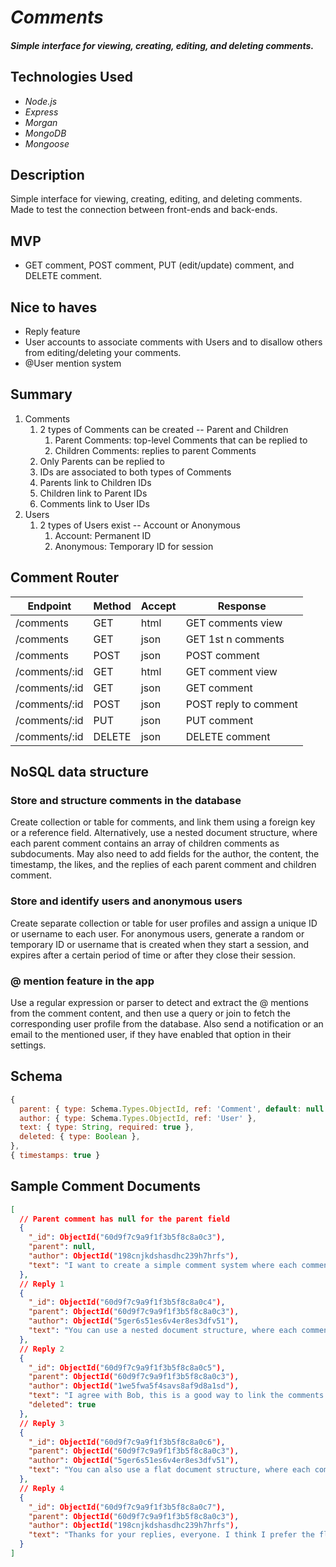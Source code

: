# _Comments_

#### _Simple interface for viewing, creating, editing, and deleting comments._

## Technologies Used
* _Node.js_
* _Express_
* _Morgan_
* _MongoDB_
* _Mongoose_

## Description
Simple interface for viewing, creating, editing, and deleting comments. Made to test the connection between front-ends and back-ends.

## MVP
* GET comment, POST comment, PUT (edit/update) comment, and DELETE comment.

## Nice to haves
* Reply feature
* User accounts to associate comments with Users and to disallow others from editing/deleting your comments.  
* @User mention system

## Summary
1. Comments
    1. 2 types of Comments can be created -- Parent and Children
        1. Parent Comments: top-level Comments that can be replied to
        1. Children Comments: replies to parent Comments
    1. Only Parents can be replied to
    1. IDs are associated to both types of Comments
    1. Parents link to Children IDs
    1. Children link to Parent IDs
    1. Comments link to User IDs
1. Users 
    1. 2 types of Users exist -- Account or Anonymous
        1. Account: Permanent ID
        2. Anonymous: Temporary ID for session

## Comment Router  
| Endpoint | Method | Accept | Response |
| ---------|--------|--------|----------|
| /comments |	GET | html | GET comments view
| /comments | GET | json | GET 1st n comments
| /comments | POST | json | POST comment
| /comments/:id | GET | html | GET comment view
| /comments/:id | GET | json | GET comment
| /comments/:id | POST | json | POST reply to comment
| /comments/:id | PUT | json | PUT comment
| /comments/:id | DELETE | json | DELETE comment

## NoSQL data structure

### Store and structure comments in the database
Create collection or table for comments, and link them using a foreign key or a reference field. Alternatively, use a nested document structure, where each parent comment contains an array of children comments as subdocuments. May also need to add fields for the author, the content, the timestamp, the likes, and the replies of each parent comment and children comment.

### Store and identify users and anonymous users
Create separate collection or table for user profiles and assign a unique ID or username to each user. For anonymous users, generate a random or temporary ID or username that is created when they start a session, and expires after a certain period of time or after they close their session.

### @ mention feature in the app
Use a regular expression or parser to detect and extract the @ mentions from the comment content, and then use a query or join to fetch the corresponding user profile from the database. Also send a notification or an email to the mentioned user, if they have enabled that option in their settings.

## Schema
```js
{
  parent: { type: Schema.Types.ObjectId, ref: 'Comment', default: null },
  author: { type: Schema.Types.ObjectId, ref: 'User' },
  text: { type: String, required: true },
  deleted: { type: Boolean },
},
{ timestamps: true }
```

## Sample Comment Documents
```json 
[
  // Parent comment has null for the parent field
  {
    "_id": ObjectId("60d9f7c9a9f1f3b5f8c8a0c3"),
    "parent": null,
    "author": ObjectId("198cnjkdshasdhc239h7hrfs"),
    "text": "I want to create a simple comment system where each comment can be a reply to another comment, and each comment can have multiple replies. How would you link them together in a NoSQL database?",
  },
  // Reply 1
  {
    "_id": ObjectId("60d9f7c9a9f1f3b5f8c8a0c4"),
    "parent": ObjectId("60d9f7c9a9f1f3b5f8c8a0c3"),
    "author": ObjectId("5ger6s51es6v4er8es3dfv51"),
    "text": "You can use a nested document structure, where each comment is a subdocument of its parent comment, and each comment has a field that indicates its level of nesting.",
  },
  // Reply 2
  {
    "_id": ObjectId("60d9f7c9a9f1f3b5f8c8a0c5"),
    "parent": ObjectId("60d9f7c9a9f1f3b5f8c8a0c3"),
    "author": ObjectId("1we5fwa5f4savs8af9d8a1sd"),
    "text": "I agree with Bob, this is a good way to link the comments together. @Alice, what do you think?",
    "deleted": true
  },
  // Reply 3
  {
    "_id": ObjectId("60d9f7c9a9f1f3b5f8c8a0c6"),
    "parent": ObjectId("60d9f7c9a9f1f3b5f8c8a0c3"),
    "author": ObjectId("5ger6s51es6v4er8es3dfv51"),
    "text": "You can also use a flat document structure, where each comment is a separate document, and each comment has a field that references its parent comment's ID.",
  },
  // Reply 4
  {
    "_id": ObjectId("60d9f7c9a9f1f3b5f8c8a0c7"),
    "parent": ObjectId("60d9f7c9a9f1f3b5f8c8a0c3"),
    "author": ObjectId("198cnjkdshasdhc239h7hrfs"),
    "text": "Thanks for your replies, everyone. I think I prefer the flat document structure, as it seems more flexible and scalable. @Bob, do you have any examples of how to query and update the comments using this method?",
  }
]
```
